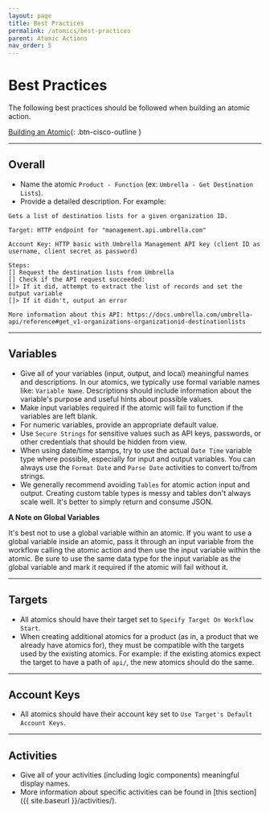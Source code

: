 ```yaml
---
layout: page
title: Best Practices
permalink: /atomics/best-practices
parent: Atomic Actions
nav_order: 5
---
```


# Best Practices
The following best practices should be followed when building an atomic action.

[<i class="fa fa-video mr-1"></i> Building an Atomic](https://www.youtube.com/watch?v=sNN6SLgeNpQ&list=PLPFIie48Myg2tu2gHbgm-moYg8LDaXsSo){: .btn-cisco-outline }

---

## Overall
* Name the atomic `Product - Function` (ex: `Umbrella - Get Destination Lists`).
* Provide a detailed description. For example:

```text
Gets a list of destination lists for a given organization ID.

Target: HTTP endpoint for "management.api.umbrella.com"

Account Key: HTTP basic with Umbrella Management API key (client ID as username, client secret as password)

Steps:
[] Request the destination lists from Umbrella
[] Check if the API request succeeded:
[]> If it did, attempt to extract the list of records and set the output variable
[]> If it didn't, output an error

More information about this API: https://docs.umbrella.com/umbrella-api/reference#get_v1-organizations-organizationid-destinationlists
```

---

## Variables
* Give all of your variables (input, output, and local) meaningful names and descriptions. In our atomics, we typically use formal variable names like: `Variable Name`. Descriptions should include information about the variable's purpose and useful hints about possible values.
* Make input variables required if the atomic will fail to function if the variables are left blank.
* For numeric variables, provide an appropriate default value.
* Use `Secure Strings` for sensitive values such as API keys, passwords, or other credentials that should be hidden from view.
* When using date/time stamps, try to use the actual `Date Time` variable type where possible, especially for input and output variables. You can always use the `Format Date` and `Parse Date` activities to convert to/from strings.
* We generally recommend avoiding `Tables` for atomic action input and output. Creating custom table types is messy and tables don't always scale well. It's better to simply return and consume JSON.

**A Note on Global Variables**

It's best not to use a global variable within an atomic. If you want to use a global variable inside an atomic, pass it through an input variable from the workflow calling the atomic action and then use the input variable within the atomic. Be sure to use the same data type for the input variable as the global variable and mark it required if the atomic will fail without it.

---

## Targets
* All atomics should have their target set to `Specify Target On Workflow Start`.
* When creating additional atomics for a product (as in, a product that we already have atomics for), they must be compatible with the targets used by the existing atomics. For example: if the existing atomics expect the target to have a path of `api/`, the new atomics should do the same.

---

## Account Keys
* All atomics should have their account key set to `Use Target's Default Account Keys`.

---

## Activities
* Give all of your activities (including logic components) meaningful display names.
* More information about specific activities can be found in [this section]({{ site.baseurl }}/activities/).